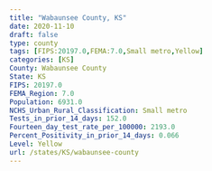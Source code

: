 ```yaml
---
title: "Wabaunsee County, KS"
date: 2020-11-10
draft: false
type: county
tags: [FIPS:20197.0,FEMA:7.0,Small metro,Yellow]
categories: [KS]
County: Wabaunsee County
State: KS
FIPS: 20197.0
FEMA_Region: 7.0
Population: 6931.0
NCHS_Urban_Rural_Classification: Small metro
Tests_in_prior_14_days: 152.0
Fourteen_day_test_rate_per_100000: 2193.0
Percent_Positivity_in_prior_14_days: 0.066
Level: Yellow
url: /states/KS/wabaunsee-county
---
```



